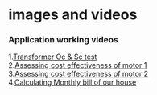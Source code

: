 # images and videos
### Application working videos
1.[Transformer Oc & Sc test](https://drive.google.com/file/d/1j-KLYxEWCyysrSNqptT3QI17EhXXyhqS/view?usp=sharing)\
2.[Assessing cost effectiveness of motor 1](https://drive.google.com/file/d/1gIJpekjb3DBzBVPGcucBfZmCFIzqawWA/view?usp=sharing)\
3.[Assessing cost effectiveness of motor 2](https://drive.google.com/file/d/1RPal6_VR0LanQCuumeu7pZiDbl1fu2hW/view?usp=sharing)\
4.[Calculating Monthly bill of our house](https://drive.google.com/file/d/1SsA4tEjULMg7VEZkyjhccrosuk7rIwFr/view?usp=sharing)
